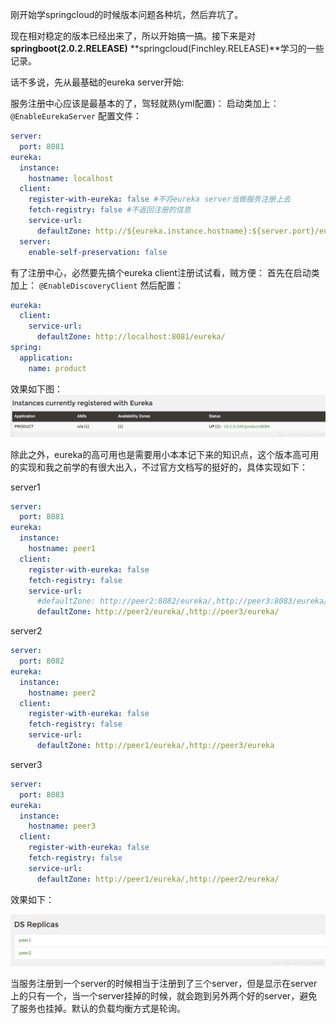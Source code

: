 刚开始学springcloud的时候版本问题各种坑，然后弃坑了。

现在相对稳定的版本已经出来了，所以开始搞一搞。接下来是对**springboot(2.0.2.RELEASE)** **springcloud(Finchley.RELEASE)**学习的一些记录。

话不多说，先从最基础的eureka server开始:

服务注册中心应该是最基本的了，驾轻就熟(yml配置)：
启动类加上：
```@EnableEurekaServer```
配置文件：
```yaml
server:
  port: 8081
eureka:
  instance:
    hostname: localhost
  client:
    register-with-eureka: false #不将eureka server当做服务注册上去
    fetch-registry: false #不返回注册的信息
    service-url:
      defaultZone: http://${eureka.instance.hostname}:${server.port}/eureka/
  server:
    enable-self-preservation: false
```

有了注册中心，必然要先搞个eureka client注册试试看，贼方便：
首先在启动类加上：
```@EnableDiscoveryClient```
然后配置：
```yaml
eureka:
  client:
    service-url:
      defaultZone: http://localhost:8081/eureka/
spring:
  application:
    name: product
```

效果如下图：
![eureka client](https://github.com/ZhangLujie4/work-diary/blob/master/img/cloud_1_1.png)

除此之外，eureka的高可用也是需要用小本本记下来的知识点，这个版本高可用的实现和我之前学的有很大出入，不过官方文档写的挺好的，具体实现如下：

server1

```yaml
server:
  port: 8081
eureka:
  instance:
    hostname: peer1
  client:
    register-with-eureka: false
    fetch-registry: false
    service-url:
      #defaultZone: http://peer2:8082/eureka/,http://peer3:8083/eureka/
      defaultZone: http://peer2/eureka/,http://peer3/eureka/
```

server2

```yaml
server:
  port: 8082
eureka:
  instance:
    hostname: peer2
  client:
    register-with-eureka: false
    fetch-registry: false
    service-url:
      defaultZone: http://peer1/eureka/,http://peer3/eureka
```

server3

```yaml
server:
  port: 8083
eureka:
  instance:
    hostname: peer3
  client:
    register-with-eureka: false
    fetch-registry: false
    service-url:
      defaultZone: http://peer1/eureka/,http://peer2/eureka/
```

效果如下：

![高可用](https://github.com/ZhangLujie4/work-diary/blob/master/img/cloud_1_2.png)

当服务注册到一个server的时候相当于注册到了三个server，但是显示在server上的只有一个，当一个server挂掉的时候，就会跑到另外两个好的server，避免了服务也挂掉。默认的负载均衡方式是轮询。

